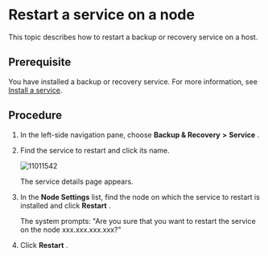 Restart a service on a node
================================================

This topic describes how to restart a backup or recovery service on a host.

Prerequisite
---------------------------------

You have installed a backup or recovery service. For more information, see [Install a service](../1000.manage-backup-and-recovery-service/200.installation-services.md).

Procedure
------------------------------

1. In the left-side navigation pane, choose **Backup \& Recovery** **\>** **Service** .

2. Find the service to restart and click its name.

   ![11011542](https://help-static-aliyun-doc.aliyuncs.com/assets/img/en-US/2014306461/p346250.png)

   The service details page appears.

3. In the **Node Settings** list, find the node on which the service to restart is installed and click **Restart** .

   The system prompts: "Are you sure that you want to restart the service on the node xxx.xxx.xxx.xxx?"

4. Click **Restart** .
